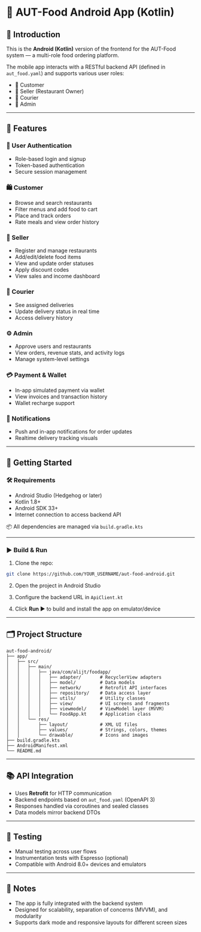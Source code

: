 # 📱 AUT-Food Android App (Kotlin)

## 📌 Introduction

This is the **Android (Kotlin)** version of the frontend for the AUT-Food system — a multi-role food ordering platform.

The mobile app interacts with a RESTful backend API (defined in `aut_food.yaml`) and supports various user roles:

- 🛒 Customer
- 🏪 Seller (Restaurant Owner)
- 🚚 Courier
- 🔧 Admin

---

## 🧩 Features

### 🔐 User Authentication
- Role-based login and signup
- Token-based authentication
- Secure session management

### 🛍️ Customer
- Browse and search restaurants
- Filter menus and add food to cart
- Place and track orders
- Rate meals and view order history

### 🏪 Seller
- Register and manage restaurants
- Add/edit/delete food items
- View and update order statuses
- Apply discount codes
- View sales and income dashboard

### 🚚 Courier
- See assigned deliveries
- Update delivery status in real time
- Access delivery history

### ⚙️ Admin
- Approve users and restaurants
- View orders, revenue stats, and activity logs
- Manage system-level settings

### 💳 Payment & Wallet
- In-app simulated payment via wallet
- View invoices and transaction history
- Wallet recharge support

### 📲 Notifications
- Push and in-app notifications for order updates
- Realtime delivery tracking visuals

---

## 🚀 Getting Started

### 🛠️ Requirements

- Android Studio (Hedgehog or later)
- Kotlin 1.8+
- Android SDK 33+
- Internet connection to access backend API

📦 All dependencies are managed via `build.gradle.kts`

---

### ▶️ Build & Run

1. Clone the repo:

```bash
git clone https://github.com/YOUR_USERNAME/aut-food-android.git
```

2. Open the project in Android Studio

3. Configure the backend URL in `ApiClient.kt`

4. Click **Run ▶️** to build and install the app on emulator/device

---

## 🗂️ Project Structure

```
aut-food-android/
├── app/
│   ├── src/
│   │   ├── main/
│   │   │   ├── java/com/alijt/foodapp/
│   │   │   │   ├── adapter/       # RecyclerView adapters
│   │   │   │   ├── model/         # Data models
│   │   │   │   ├── network/       # Retrofit API interfaces
│   │   │   │   ├── repository/    # Data access layer
│   │   │   │   ├── utils/         # Utility classes
│   │   │   │   ├── view/          # UI screens and fragments
│   │   │   │   ├── viewmodel/     # ViewModel layer (MVVM)
│   │   │   │   └── FoodApp.kt     # Application class
│   │   └── res/
│   │       ├── layout/            # XML UI files
│   │       ├── values/            # Strings, colors, themes
│   │       └── drawable/          # Icons and images
├── build.gradle.kts
├── AndroidManifest.xml
└── README.md
```


---

## 📚 API Integration

- Uses **Retrofit** for HTTP communication
- Backend endpoints based on `aut_food.yaml` (OpenAPI 3)
- Responses handled via coroutines and sealed classes
- Data models mirror backend DTOs

---

## 🧪 Testing

- Manual testing across user flows
- Instrumentation tests with Espresso (optional)
- Compatible with Android 8.0+ devices and emulators

---

## 📣 Notes

- The app is fully integrated with the backend system
- Designed for scalability, separation of concerns (MVVM), and modularity
- Supports dark mode and responsive layouts for different screen sizes
